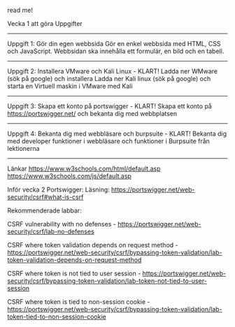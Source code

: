 read me!

<!-- #### Instruktioner #### -->
Vecka 1 att göra
Uppgifter
__________________________________________________________
Uppgift 1: Gör din egen webbsida
Gör en enkel webbsida med HTML, CSS och JavaScript.
Webbsidan ska innehålla ett formulär, en bild och en tabell.
__________________________________________________________
Uppgift 2: Installera VMware och Kali Linux - KLART!
Ladda ner WMware (sök på google) och installera
Ladda ner Kali linux (sök på google) och starta en Virtuell maskin i VMware med Kali
__________________________________________________________
Uppgift 3: Skapa ett konto på portswigger - KLART!
Skapa ett konto på https://portswigger.net/ och bekanta dig med webbplatsen
__________________________________________________________
Uppgift 4: Bekanta dig med webbläsare och burpsuite - KLART!
Bekanta dig med developer funktioner i webbläsare och funktioner i Burpsuite från
lektionerna
__________________________________________________________
Länkar
https://www.w3schools.com/html/default.asp
https://www.w3schools.com/js/default.asp

Inför vecka 2
Portswigger:
Läsning: https://portswigger.net/web-security/csrf#what-is-csrf

Rekommenderade labbar:

CSRF vulnerability with no defenses - 
https://portswigger.net/web-security/csrf/lab-no-defenses

CSRF where token validation depends on request method - 
https://portswigger.net/web-security/csrf/bypassing-token-validation/lab-token-validation-depends-on-request-method

CSRF where token is not tied to user session - 
https://portswigger.net/web-security/csrf/bypassing-token-validation/lab-token-not-tied-to-user-session

CSRF where token is tied to non-session cookie - 
https://portswigger.net/web-security/csrf/bypassing-token-validation/lab-token-tied-to-non-session-cookie
